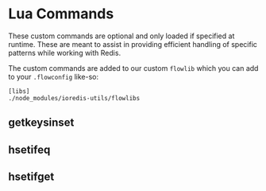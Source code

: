 # Lua Commands

These custom commands are optional and only loaded if specified at runtime.
These are meant to assist in providing efficient handling of specific patterns
while working with Redis.

The custom commands are added to our custom `flowlib` which you can add to your
`.flowconfig` like-so:

```
[libs]
./node_modules/ioredis-utils/flowlibs
```

## getkeysinset

## hsetifeq

## hsetifget
